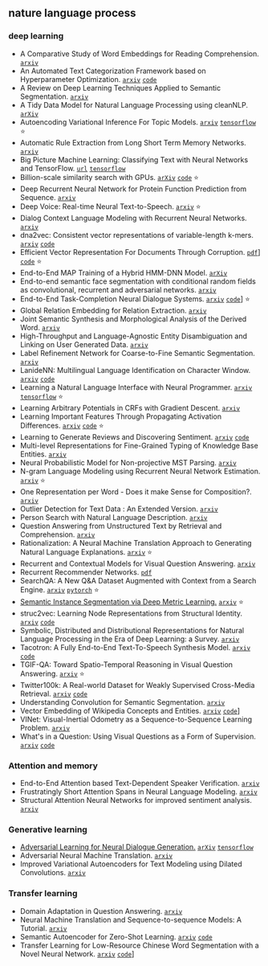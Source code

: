 ## nature language process

### deep learning

- A Comparative Study of Word Embeddings for Reading Comprehension. [`arxiv`](https://arxiv.org/abs/1703.00993)
- An Automated Text Categorization Framework based on Hyperparameter Optimization. [`arxiv`](https://arxiv.org/abs/1704.01975) [`code`](https://github.com/INGEOTEC/microTC)
- A Review on Deep Learning Techniques Applied to Semantic Segmentation. [`arxiv`](https://arxiv.org/abs/1704.06857)
- A Tidy Data Model for Natural Language Processing using cleanNLP. [`arXiv`](https://arxiv.org/abs/1703.09570)
- Autoencoding Variational Inference For Topic Models. [`arxiv`](https://arxiv.org/abs/1703.01488) [`tensorflow`](https://github.com/akashgit/autoencoding_vi_for_topic_models) :star:
- Automatic Rule Extraction from Long Short Term Memory Networks. [`arxiv`](https://arxiv.org/abs/1702.02540)
- Big Picture Machine Learning: Classifying Text with Neural Networks and TensorFlow. [`url`](https://medium.freecodecamp.com/big-picture-machine-learning-classifying-text-with-neural-networks-and-tensorflow-d94036ac2274) [`tensorflow`](https://github.com/dmesquita/understanding_tensorflow_nn)
- Billion-scale similarity search with GPUs. [`arXiv`](https://arxiv.org/abs/1702.08734) [`code`](https://github.com/facebookresearch/faiss) :star:
- Deep Recurrent Neural Network for Protein Function Prediction from Sequence. [`arxiv`](https://arxiv.org/abs/1701.08318)
- Deep Voice: Real-time Neural Text-to-Speech. [`arxiv`](https://arxiv.org/abs/1702.07825) :star:
- Dialog Context Language Modeling with Recurrent Neural Networks. [`arxiv`](https://arxiv.org/abs/1701.04056)
- dna2vec: Consistent vector representations of variable-length k-mers. [`arxiv`](https://arxiv.org/abs/1701.06279) [`code`](https://pnpnpn.github.io/dna2vec/)
- Efficient Vector Representation For Documents Through Corruption. [`pdf`](https://openreview.net/pdf?id=B1Igu2ogg)] [`code`](https://github.com/mchen24/iclr2017) :star:
- End-to-End MAP Training of a Hybrid HMM-DNN Model. [`arXiv`](https://arxiv.org/abs/1703.10356)
- End-to-end semantic face segmentation with conditional random fields as convolutional, recurrent and adversarial networks. [`arxiv`](https://arxiv.org/abs/1703.03305)
- End-to-End Task-Completion Neural Dialogue Systems. [`arxiv`](https://arxiv.org/abs/1703.01008) [`code`](https://github.com/MiuLab/TC-Bot)] :star:
- Global Relation Embedding for Relation Extraction. [`arxiv`](https://arxiv.org/abs/1704.05958)
- Joint Semantic Synthesis and Morphological Analysis of the Derived Word. [`arxiv`](https://arxiv.org/abs/1701.00946)
- High-Throughput and Language-Agnostic Entity Disambiguation and Linking on User Generated Data. [`arxiv`](https://arxiv.org/abs/1703.04498)
- Label Refinement Network for Coarse-to-Fine Semantic Segmentation. [`arxiv`](https://arxiv.org/abs/1703.00551)
- LanideNN: Multilingual Language Identification on Character Window. [`arxiv`](https://arxiv.org/abs/1701.03338) [`code`](https://github.com/tomkocmi/LanideNN)
- Learning a Natural Language Interface with Neural Programmer. [`arxiv`](https://arxiv.org/abs/1611.08945) [`tensorflow`](https://github.com/tensorflow/models/tree/master/neural_programmer) :star:
- Learning Arbitrary Potentials in CRFs with Gradient Descent. [`arxiv`](https://arxiv.org/abs/1701.06805)
- Learning Important Features Through Propagating Activation Differences. [`arxiv`](https://arxiv.org/abs/1704.02685) [`code`](https://github.com/kundajelab/deeplift) :star:
- Learning to Generate Reviews and Discovering Sentiment. [`arxiv`](https://arxiv.org/abs/1704.01444) [`code`](https://github.com/openai/generating-reviews-discovering-sentiment)
- Multi-level Representations for Fine-Grained Typing of Knowledge Base Entities. [`arxiv`](https://arxiv.org/abs/1701.02025)
- Neural Probabilistic Model for Non-projective MST Parsing. [`arxiv`](https://arxiv.org/abs/1701.00874)
- N-gram Language Modeling using Recurrent Neural Network Estimation. [`arxiv`](https://arxiv.org/abs/1703.10724) :star:
- One Representation per Word - Does it make Sense for Composition?.  [`arxiv`](https://arxiv.org/abs/1702.06696)
- Outlier Detection for Text Data : An Extended Version. [`arxiv`](https://128.84.21.199/abs/1701.01325v1)
- Person Search with Natural Language Description. [`arxiv`](https://arxiv.org/abs/1702.05729)
- Question Answering from Unstructured Text by Retrieval and Comprehension. [`arxiv`](https://arxiv.org/abs/1703.08885)
- Rationalization: A Neural Machine Translation Approach to Generating Natural Language Explanations. [`arxiv`](https://arxiv.org/abs/1702.07826) :star:
- Recurrent and Contextual Models for Visual Question Answering. [`arxiv`](https://arxiv.org/abs/1703.08120)
- Recurrent Recommender Networks. [`pdf`](http://alexbeutel.com/papers/rrn_wsdm2017.pdf)
- SearchQA: A New Q&A Dataset Augmented with Context from a Search Engine. [`arxiv`](https://arxiv.org/abs/1704.05179)  [`pytorch`](https://github.com/nyu-dl/SearchQA) :star:
- [Semantic Instance Segmentation via Deep Metric Learning.](http://weibo.com/ttarticle/p/show?id=2309351000224096147458277147&u=1402400261&m=4096554547383656&cu=3291965747&ru=1402400261&rm=4091597186263507) [`arxiv`](https://arxiv.org/abs/1703.10277) :star: 
- struc2vec: Learning Node Representations from Structural Identity. [`arxiv`](https://arxiv.org/abs/1704.03165) [`code`](https://github.com/leoribeiro/struc2vec)
- Symbolic, Distributed and Distributional Representations for Natural Language Processing in the Era of Deep Learning: a Survey. [`arxiv`](https://arxiv.org/abs/1702.00764)
- Tacotron: A Fully End-to-End Text-To-Speech Synthesis Model. [`arxiv`](https://arxiv.org/abs/1703.10135) [`code`](https://github.com/google/tacotron)
- TGIF-QA: Toward Spatio-Temporal Reasoning in Visual Question Answering. [`arxiv`](https://arxiv.org/abs/1704.04497) :star:
- Twitter100k: A Real-world Dataset for Weakly Supervised Cross-Media Retrieval. [`arxiv`](https://arxiv.org/abs/1703.06618) [`code`](https://github.com/huyt16/Twitter100k/)
- Understanding Convolution for Semantic Segmentation. [`arxiv`](https://arxiv.org/abs/1702.08502)
- Vector Embedding of Wikipedia Concepts and Entities. [`arxiv`](https://arxiv.org/abs/1702.03470) [`code`](https://github.com/ehsansherkat/ConVec)]
- VINet: Visual-Inertial Odometry as a Sequence-to-Sequence Learning Problem. [`arxiv`](https://arxiv.org/abs/1701.08376)
- What's in a Question: Using Visual Questions as a Form of Supervision. [`arxiv`](https://arxiv.org/abs/1704.03895) [`code`](https://github.com/sidgan/whats_in_a_question)
  

### Attention and memory 

- End-to-End Attention based Text-Dependent Speaker Verification. [`arxiv`](https://arxiv.org/abs/1701.00562)
- Frustratingly Short Attention Spans in Neural Language Modeling. [`arxiv`](https://arxiv.org/abs/1702.04521)
- Structural Attention Neural Networks for improved sentiment analysis. [`arxiv`](https://arxiv.org/abs/1701.01811)

### Generative learning

- [Adversarial Learning for Neural Dialogue Generation.](https://zhuanlan.zhihu.com/p/25027693) [`arXiv`](https://arxiv.org/abs/1701.06547) [`tensorflow`](https://github.com/BigPlay/Adversarial-Learning-for-Neural-Dialogue-Generation-in-Tensorflow)
- Adversarial Neural Machine Translation. [`arxiv`](https://arxiv.org/abs/1704.06933)
- Improved Variational Autoencoders for Text Modeling using Dilated Convolutions. [`arxiv`](https://arxiv.org/abs/1702.08139)
  
### Transfer learning

- Domain Adaptation in Question Answering. [`arxiv`](https://arxiv.org/abs/1702.02171)
- Neural Machine Translation and Sequence-to-sequence Models: A Tutorial. [`arxiv`](https://arxiv.org/abs/1703.01619)
- Semantic Autoencoder for Zero-Shot Learning. [`arxiv`](https://arxiv.org/abs/1704.08345) [`code`](https://github.com/Elyorcv/SAE)
- Transfer Learning for Low-Resource Chinese Word Segmentation with a Novel Neural Network. [`arxiv`](https://arxiv.org/abs/1702.04488) [`code`](https://github.com/jincy520/Low-Resource-CWS-)]
